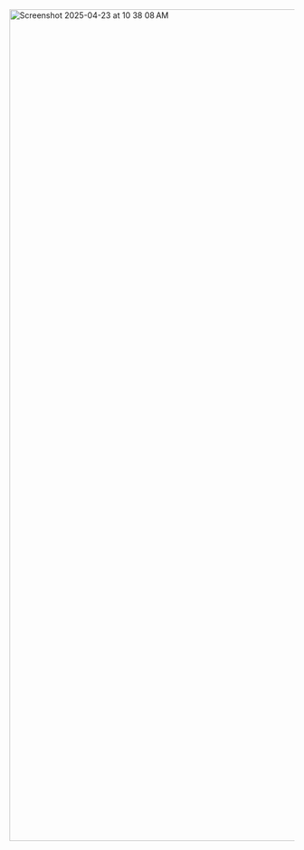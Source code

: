 <img width="1470" alt="Screenshot 2025-04-23 at 10 38 08 AM" src="https://github.com/user-attachments/assets/85596ce5-0b64-4121-a315-1e2464af25ef" />
